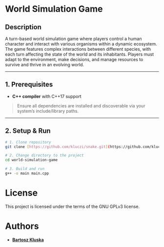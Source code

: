 # World Simulation Game
## Description

A turn-based world simulation game where players control a human character and interact with various organisms within a dynamic ecosystem. The game features complex interactions between different species, with each turn affecting the state of the world and its inhabitants. Players must adapt to the environment, make decisions, and manage resources to survive and thrive in an evolving world.


---

## 1. Prerequisites

-   **C++ compiler** with C++17 support

> Ensure all dependencies are installed and discoverable via your system’s include/library paths.

---

## 2. Setup & Run

```bash
# 1. Clone repository
git clone [https://github.com/kluczi/snake.git](https://github.com/kluczi/world-simulation-game.git)

# 2. Change directory to the project
cd world-simulation-game

# 3. Build and run
g++ -o main main.cpp

```

# License

This project is licensed under the terms of the GNU GPLv3 license.

# Authors

-   **[Bartosz Kluska](https://github.com/kluczi)**
